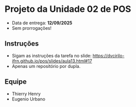 # Projeto da Unidade 02 de POS
- Data de entrega: **12/09/2025**
- Sem prorrogações!

## Instruções
- Sigam as instruções da tarefa no slide: https://dvcirilo-ifrn.github.io/pos/slides/aula13.html#17
- Apenas um repositório por dupla.

## Equipe
- Thierry Henry
- Eugenio Urbano

